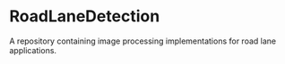 # RoadLaneDetection
A repository containing image processing implementations for road lane applications.
